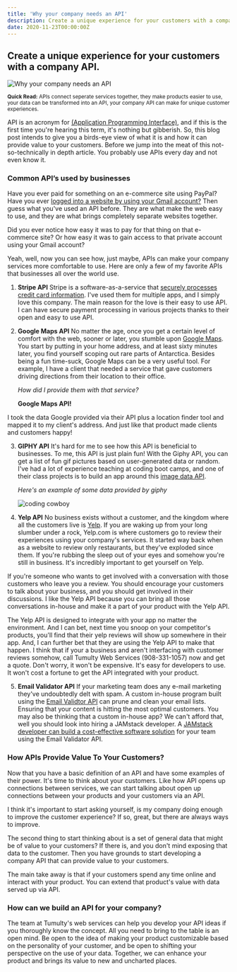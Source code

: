 ```yaml
---
title: 'Why your company needs an API'
description: Create a unique experience for your customers with a company API.
date: 2020-11-23T00:00:00Z
---
```


## Create a unique experience for your customers with a company API.

![Why your company needs an API](/assets/images/posts/api-featured.jpg)

<sub>**Quick Read:** APIs connect seperate services together, they make products easier to use, your data can be transformed into an API, your company API can make for unique customer experiences.</sub>

API is an acronym for [(Application Programming Interface)](https://www.techopedia.com/definition/24407/application-programming-interface-api), and if this is the first time you're hearing this term, it's nothing but gibberish. So, this blog post intends to give you a birds-eye view of what it is and how it can provide value to your customers. Before we jump into the meat of this not-so-technically in depth article. You probably use APIs every day and not even know it.

### Common API’s used by businesses

Have you ever paid for something on an e-commerce site using PayPal? Have you ever [logged into a website by using your Gmail account?](https://developers.google.com/gmail/api/auth/about-auth) Then guess what you've used an API before. They are what make the web easy to use, and they are what brings completely separate websites together.

Did you ever notice how easy it was to pay for that thing on that e-commerce site? Or how easy it was to gain access to that private account using your Gmail account?

Yeah, well, now you can see how, just maybe, APIs can make your company services more comfortable to use. Here are only a few of my favorite APIs that businesses all over the world use.

1. **Stripe API** Stripe is a software-as-a-service that [securely processes credit card information](https://stripe.com/). I've used them for multiple apps, and I simply love this company. The main reason for the love is their easy to use API. I can have secure payment processing in various projects thanks to their open and easy to use API.

2. **Google Maps API** No matter the age, once you get a certain level of comfort with the web, sooner or later, you stumble upon [Google Maps](https://www.google.com/maps). You start by putting in your home address, and at least sixty minutes later, you find yourself scoping out rare parts of Antarctica. Besides being a fun time-suck, Google Maps can be a very useful tool. For example, I have a client that needed a service that gave customers driving directions from their location to their office.

    *How did I provide them with that service?*

    **Google Maps API!**
    
  I took the data Google provided via their API plus a location finder tool and mapped it to my client's address. And just like that product made clients and customers happy!

3. **GIPHY API** It's hard for me to see how this API is beneficial to businesses. To me, this API is just plain fun! With the Giphy API, you can get a list of fun gif pictures based on user-generated data or random. I've had a lot of experience teaching at coding boot camps, and one of their class projects is to build an app around this [image data API](https://developers.giphy.com/).

    *Here's an example of some data provided by giphy*

    ![coding cowboy](https://media.giphy.com/media/nGMnDqebzDcfm/giphy.gif)

    

4. **Yelp API** No business exists without a customer, and the kingdom where all the customers live is [Yelp](https://yelp.com). If you are waking up from your long slumber under a rock, Yelp.com is where customers go to review their experiences using your company's services. It started way back when as a website to review only restaurants, but they've exploded since them. If you're rubbing the sleep out of your eyes and somehow you're still in business. It's incredibly important to get yourself on Yelp.

If you're someone who wants to get involved with a conversation with those customers who leave you a review. You should encourage your customers to talk about your business, and you should get involved in their discussions. I like the Yelp API because you can bring all those conversations in-house and make it a part of your product with the Yelp API.

The Yelp API is designed to integrate with your app no matter the environment. And I can bet, next time you snoop on your competitor's products, you'll find that their yelp reviews will show up somewhere in their app. And, I can further bet that they are using the Yelp API to make that happen. I think that if your a business and aren't interfacing with customer reviews somehow, call Tumulty Web Services (908-331-1057) now and get a quote. Don't worry, it won't be expensive. It's easy for developers to use. It won't cost a fortune to get the API integrated with your product.

5. **Email Validator API** If your marketing team does any e-mail marketing they've undoubtedly delt with spam. A custom in-house program built using the [Email Validtor API](https://rapidapi.com/pozzad/api/email-validator-1) can prune and clean your email lists. Ensuring that your content is hitting the most optimal customers. You may also be thinking that a custom in-house app? We can't afford that, well you should look into hiring a JAMstack developer. A [JAMstack developer can build a cost-effective software solution](/we-are-a-jamstack-shop/) for your team using the Email Validator API.

### How APIs Provide Value To Your Customers?

Now that you have a basic definition of an API and have some examples of their power. It's time to think about your customers. Like how API opens up connections between services, we can start talking about open up connections between your products and your customers via an API.

I think it's important to start asking yourself, is my company doing enough to improve the customer experience? If so, great, but there are always ways to improve.

The second thing to start thinking about is a set of general data that might be of value to your customers? If there is, and you don't mind exposing that data to the customer. Then you have grounds to start developing a company API that can provide value to your customers. 

The main take away is that if your customers spend any time online and interact with your product. You can extend that product's value with data served up via API.  

### How can we build an API for your company?

The team at Tumulty's web services can help you develop your API ideas if you thoroughly know the concept. All you need to bring to the table is an open mind. Be open to the idea of making your product customizable based on the personality of your customer, and be open to shifting your perspective on the use of your data. Together, we can enhance your product and brings its value to new and uncharted places.

